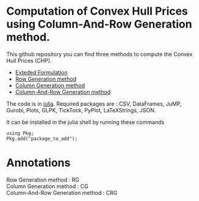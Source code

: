 # Computation of Convex Hull Prices using Column-And-Row Generation method.
This github repository you can find three methods to compute the Convex Hull Prices (CHP).
- [Exteded Formulation](https://doi.org/10.1287/ijoc.2017.0802)
- [Row Generation method](https://doi.org/10.1287/ijoc.2017.0802)
- [Column Generation method](https://arxiv.org/abs/2012.13331)
- [Column-And-Row Generation method](https://doi.org/10.1007/s13675-013-0009-9)

The code is in [julia](https://julialang.org/downloads/).
Required packages are : CSV, DataFrames, JuMP, Gurobi, Plots, GLPK, TickTock, PyPlot, LaTeXStrings, JSON.

It can be installed in the julia shell by running these commands

```
using Pkg;
Pkg.add("package_to_add");
```
# Annotations
Row Generation method : RG  
Column Generation method : CG  
Column-And-Row Generation method : CRG